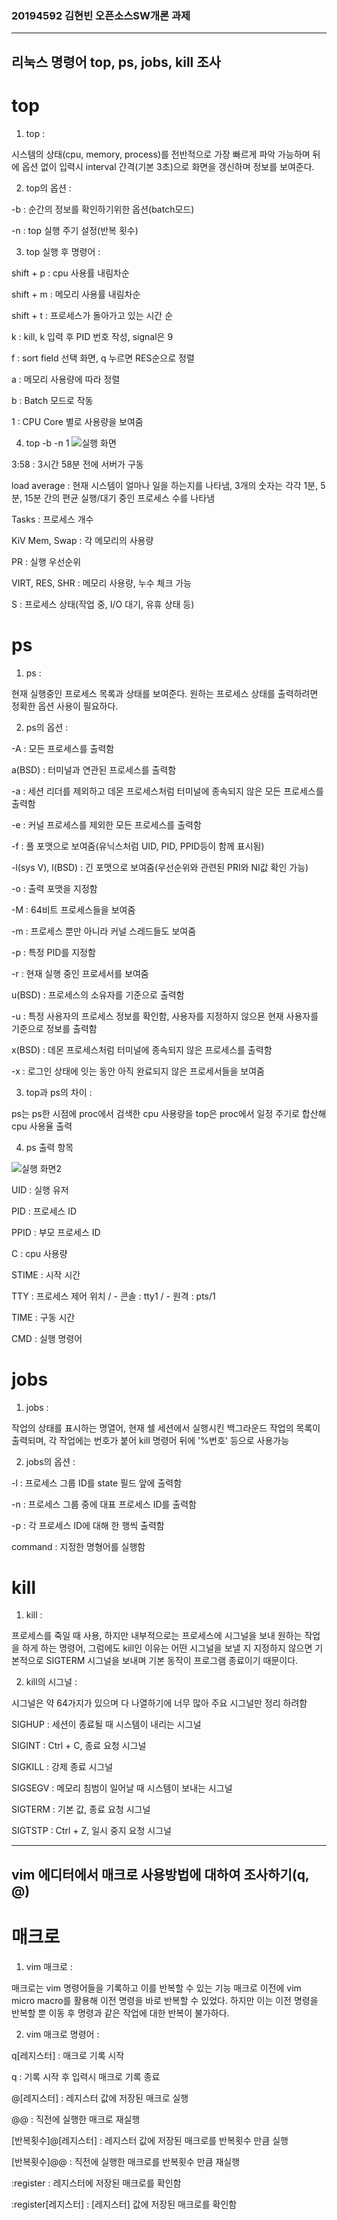 ### 20194592 김현빈 오픈소스SW개론 과제
---
## 리눅스 명령어 top, ps, jobs, kill 조사

# top

1) top :

시스템의 상태(cpu, memory, process)를 전반적으로 가장 빠르게 파악 가능하며 뒤에 옵션 없이 입력시 interval 간격(기본 3초)으로 화면을 갱신하며 정보를 보여준다.


2) top의 옵션 :

-b : 순간의 정보를 확인하기위한 옵션(batch모드)

-n : top 실행 주기 설정(반복 횟수)


3) top 실행 후 명령어 :

shift + p : cpu 사용률 내림차순

shift + m : 메모리 사용률 내림차순

shift + t : 프로세스가 돌아가고 있는 시간 순

k : kill, k 입력 후 PID 번호 작성, signal은 9

f : sort field 선택 화면, q 누르면 RES순으로 정렬

a : 메모리 사용량에 따라 정렬

b : Batch 모드로 작동

1 : CPU Core 별로 사용량을 보여줌


4) top -b -n 1
![실행 화면](https://www.dropbox.com/s/6nnakv6e4j2ojji/Screenshot%202018-07-18%2020.25.32.png?raw=1)

3:58 : 3시간 58분 전에 서버가 구동


load average : 현재 시스템이 얼마나 일을 하는지를 나타냄, 3개의 숫자는 각각 1분, 5분, 15분 간의 편균 실행/대기 중인 프로세스 수를 나타냄

Tasks : 프로세스 개수

KiV Mem, Swap : 각 메모리의 사용량

PR : 실행 우선순위

VIRT, RES, SHR : 메모리 사용량, 누수 체크 가능

S : 프로세스 상태(작업 중, I/O 대기, 유휴 상태 등)


# ps

1) ps :

현재 실행중인 프로세스 목록과 상태를 보여준다. 원하는 프로세스 상태를 출력하려면 정확한 옵션 사용이 필요하다.


2) ps의 옵션 :

-A : 모든 프로세스를 출력함

a(BSD) : 터미널과 연관된 프로세스를 출력함

-a : 세션 리더를 제외하고 데몬 프로세스처럼 터미널에 종속되지 않은 모든 프로세스를 출력함

-e : 커널 프로세스를 제외한 모든 프로세스를 출력함

-f : 풀 포맷으로 보여줌(유닉스처럼 UID, PID, PPID등이 함께 표시됨)

-l(sys V), l(BSD) : 긴 포맷으로 보여줌(우선순위와 관련된 PRI와 NI값 확인 가능)

-o : 출력 포맷을 지정함

-M : 64비트 프로세스들을 보여줌

-m : 프로세스 뿐만 아니라 커널 스레드들도 보여줌

-p : 특정 PID를 지정함

-r : 현재 실행 중인 프로세서를 보여줌

u(BSD) : 프로세스의 소유자를 기준으로 출력함

-u : 특정 사용자의 프로세스 정보를 확인함, 사용자를 지정하지 않으묜 현재 사용자를 기준으로 정보를 출력함

x(BSD) : 데몬 프로세스처럼 터미널에 종속되지 않은 프로세스를 출력함

-x : 로그인 상태에 잇는 동안 아직 완료되지 않은 프로세서들을 보여줌


3) top과 ps의 차이 :

ps는 ps한 시점에 proc에서 검색한 cpu 사용량을
top은 proc에서 일정 주기로 합산해 cpu 사용율 출력


4) ps 출력 항목

![실행 화면2](https://img1.daumcdn.net/thumb/R1280x0/?scode=mtistory2&fname=https%3A%2F%2Fblog.kakaocdn.net%2Fdn%2FuifZq%2Fbtq6lYjkzSE%2F6u09adRad4Y68mQ0tHI4xK%2Fimg.png)

UID : 실행 유저

PID : 프로세스 ID

PPID : 부모 프로세스 ID

C : cpu 사용량

STIME : 시작 시간

TTY : 프로세스 제어 위치 / - 콘솔 : tty1 / - 원격 : pts/1

TIME : 구동 시간

CMD : 실행 명령어


# jobs

1) jobs :

작업의 상태를 표시하는 명열어, 현재 쉘 세션에서 실행시킨 백그라운드 작업의 목록이 출력되며, 각 작업에는 번호가 붙어 kill 명령어 뒤에 '%번호' 등으로 사용가능


2) jobs의 옵션 :

-l : 프로세스 그룹 ID를 state 필드 앞에 출력함

-n : 프로세스 그룹 중에 대표 프로세스 ID를 출력함

-p : 각 프로세스 ID에 대해 한 행씩 출력함

command : 지정한 명형어를 실행함


# kill

1) kill :

프로세스를 죽일 때 사용, 하지만 내부적으로는 프로세스에 시그널을 보내 원하는 작업을 하게 하는 명령어, 그럼에도 kill인 이유는 어떤 시그널을 보낼 지 지정하지 않으면 기본적으로 SIGTERM 시그널을 보내며 기본 동작이 프로그램 종료이기 때문이다.


2) kill의 시그널 :

시그널은 약 64가지가 있으며 다 나열하기에 너무 많아 주요 시그널만 정리 하려함


SIGHUP : 세션이 종료될 때 시스템이 내리는 시그널

SIGINT : Ctrl + C, 종료 요청 시그널

SIGKILL : 강제 종료 시그널

SIGSEGV : 메모리 침범이 일어날 때 시스템이 보내는 시그널

SIGTERM : 기본 값, 종료 요청 시그널

SIGTSTP : Ctrl + Z, 일시 중지 요청 시그널

---
## vim 에디터에서 매크로 사용방법에 대하여 조사하기(q, @)

# 매크로

1) vim 매크로 :

매크로는 vim 명령어들을 기록하고 이를 반복할 수 있는 기능 매크로 이전에 vim micro macro를 활용해 이전 명령을 바로 반복할 수 있었다. 하지만 이는 이전 명령을 반복할 뿐 이동 후 명령과 같은 작업에 대한 반복이 불가하다. 


2) vim 매크로 명령어 :

q[레지스터] : 매크로 기록 시작

q : 기록 시작 후 입력시 매크로 기록 종료

@[레지스터] : 레지스터 값에 저장된 매크로 실행

@@ : 직전에 실행한 매크로 재실행

[반복횟수]@[레지스터] : 레지스터 값에 저장된 매크로를 반복횟수 만큼 실행

[반복횟수]@@ : 직전에 실행한 매크로를 반복횟수 만큼 재실행

:register : 레지스터에 저장된 매크로를 확인함

:register[레지스터] : [레지스터] 값에 저장된 매크로를 확인함
